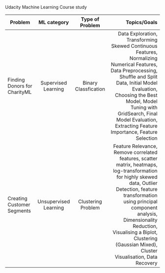 Udacity Machine Learning Course study

| Problem        | ML category      | Type of Problem  | Topics/Goals |
| ------------- |:-------------:| :-------------:| -----:|
| Finding Donors for CharityML | Supervised Learning | Binary Classfication | Data Exploration, Transforming Skewed Continuous Features, Normalizing Numerical Features,  Data Preprocessing, Shuffle and Split Data, Initial Model Evaluation, Choosing the Best Model, Model Tuning with GridSearch, Final Model Evaluation, Extracting Feature Importance, Feature Selection|
| Creating Customer Segments  | Unsupervised Learning | Clustering Problem | Feature Relevance, Remove correlated features,  scatter matrix, heatmaps, log-transformation for highly skewed data, Outlier Detection, feature transformation using principal component analysis, Dimensionality Reduction, Visualising a Biplot, Clustering (Gaussian Mixed), Cluster Visualisation, Data Recovery|